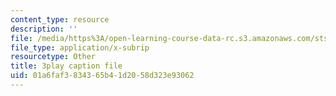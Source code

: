 ```yaml
---
content_type: resource
description: ''
file: /media/https%3A/open-learning-course-data-rc.s3.amazonaws.com/sts-081-innovation-systems-for-science-technology-energy-manufacturing-and-health-spring-2017/01a6faf3834365b41d2058d323e93062_bnEPjrsCaYg.srt
file_type: application/x-subrip
resourcetype: Other
title: 3play caption file
uid: 01a6faf3-8343-65b4-1d20-58d323e93062
---
```

